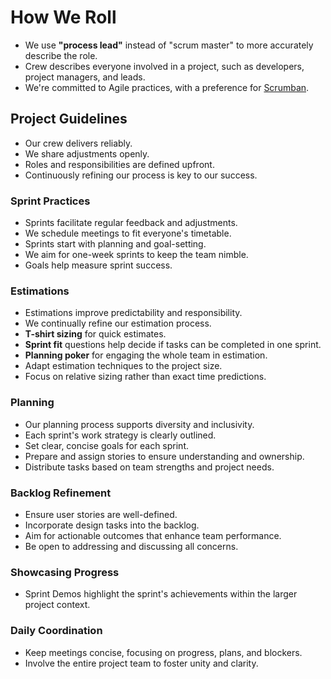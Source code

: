 # How We Roll

- We use **"process lead"** instead of "scrum master" to more accurately describe the role.
- Crew describes everyone involved in a project, such as developers, project managers, and leads.
- We're committed to Agile practices, with a preference for [Scrumban](https://www.agilealliance.org/scrumban/).

## Project Guidelines

- Our crew delivers reliably.
- We share adjustments openly.
- Roles and responsibilities are defined upfront.
- Continuously refining our process is key to our success.

### Sprint Practices

- Sprints facilitate regular feedback and adjustments.
- We schedule meetings to fit everyone's timetable.
- Sprints start with planning and goal-setting.
- We aim for one-week sprints to keep the team nimble.
- Goals help measure sprint success.

### Estimations

- Estimations improve predictability and responsibility.
- We continually refine our estimation process.
- **T-shirt sizing** for quick estimates.
- **Sprint fit** questions help decide if tasks can be completed in one sprint.
- **Planning poker** for engaging the whole team in estimation.
- Adapt estimation techniques to the project size.
- Focus on relative sizing rather than exact time predictions.

### Planning

- Our planning process supports diversity and inclusivity.
- Each sprint's work strategy is clearly outlined.
- Set clear, concise goals for each sprint.
- Prepare and assign stories to ensure understanding and ownership.
- Distribute tasks based on team strengths and project needs.

### Backlog Refinement

- Ensure user stories are well-defined.
- Incorporate design tasks into the backlog.
- Aim for actionable outcomes that enhance team performance.
- Be open to addressing and discussing all concerns.

### Showcasing Progress

- Sprint Demos highlight the sprint's achievements within the larger project context.

### Daily Coordination

- Keep meetings concise, focusing on progress, plans, and blockers.
- Involve the entire project team to foster unity and clarity.

